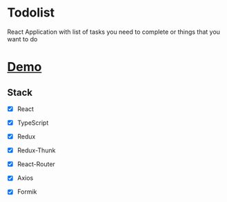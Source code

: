 # Todolist
React Application with list of tasks you need to complete or things that you want to do

# [Demo](https://rybaaa.github.io/React-Todolist/)

## Stack

- [x] React
- [x] TypeScript
- [x] Redux
- [x] Redux-Thunk
- [x] React-Router
- [x] Axios
- [x] Formik



